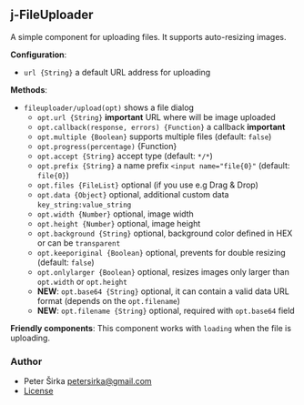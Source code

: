 ## j-FileUploader

A simple component for uploading files. It supports auto-resizing images.

__Configuration__:

- `url {String}` a default URL address for uploading

__Methods__:

- `fileuploader/upload(opt)` shows a file dialog
	- `opt.url {String}` __important__ URL where will be image uploaded
	- `opt.callback(response, errors) {Function}` a callback __important__
	- `opt.multiple {Boolean}` supports multiple files (default: `false`)
	- `opt.progress(percentage)` {Function}
	- `opt.accept {String}` accept type (default: `*/*`)
	- `opt.prefix {String}` a name prefix `<input name="file{0}"` (default: `file{0}`)
	- `opt.files {FileList}` optional (if you use e.g Drag & Drop)
	- `opt.data {Object}` optional, additional custom data `key_string:value_string`
	- `opt.width {Number}` optional, image width
	- `opt.height {Number}` optional, image height
	- `opt.background {String}` optional, background color defined in HEX or can be `transparent`
	- `opt.keeporiginal {Boolean}` optional, prevents for double resizing (default: `false`)
	- `opt.onlylarger {Boolean}` optional, resizes images only larger than `opt.width` or `opt.height`
	- __NEW__: `opt.base64 {String}` optional, it can contain a valid data URL format (depends on the `opt.filename`)
	- __NEW__: `opt.filename {String}` optional, required with `opt.base64` field

__Friendly components__:
This component works with `loading` when the file is uploading.

### Author

- Peter Širka <petersirka@gmail.com>
- [License](https://www.totaljs.com/license/)